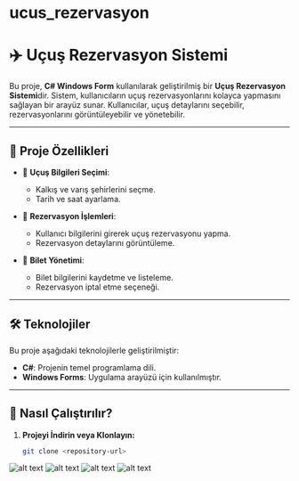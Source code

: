 # ucus_rezervasyon
# ✈️ Uçuş Rezervasyon Sistemi

Bu proje, **C# Windows Form** kullanılarak geliştirilmiş bir **Uçuş Rezervasyon Sistemi**dir. Sistem, kullanıcıların uçuş rezervasyonlarını kolayca yapmasını sağlayan bir arayüz sunar. Kullanıcılar, uçuş detaylarını seçebilir, rezervasyonlarını görüntüleyebilir ve yönetebilir.

---

## 📂 Proje Özellikleri

- 🛫 **Uçuş Bilgileri Seçimi**:
  - Kalkış ve varış şehirlerini seçme.
  - Tarih ve saat ayarlama.
  
- 📝 **Rezervasyon İşlemleri**:
  - Kullanıcı bilgilerini girerek uçuş rezervasyonu yapma.
  - Rezervasyon detaylarını görüntüleme.
  
- 🧾 **Bilet Yönetimi**:
  - Bilet bilgilerini kaydetme ve listeleme.
  - Rezervasyon iptal etme seçeneği.

---

## 🛠️ Teknolojiler

Bu proje aşağıdaki teknolojilerle geliştirilmiştir:

- **C#**: Projenin temel programlama dili.
- **Windows Forms**: Uygulama arayüzü için kullanılmıştır.


---

## 🚀 Nasıl Çalıştırılır?

1. **Projeyi İndirin veya Klonlayın:**
   ```bash
   git clone <repository-url>

![alt text](image-6.png)
  ![alt text](image-2.png)
![alt text](image-3.png)
![
    ![alt text](image-5.png)
](image-4.png)

